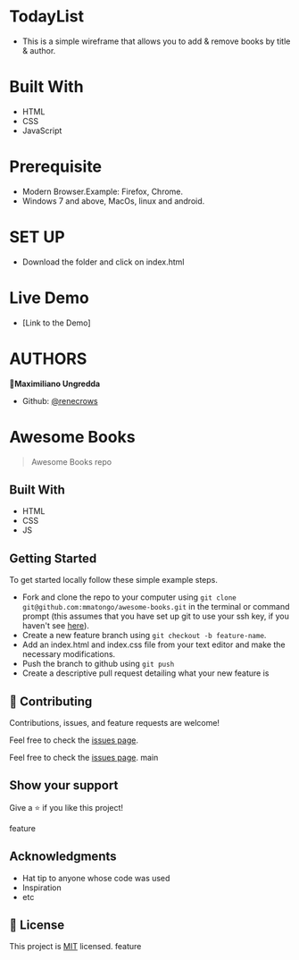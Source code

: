 # TodayList

* This is a simple wireframe that allows you to add & remove books by title & author.

# Built With
* HTML
* CSS
* JavaScript

# Prerequisite
* Modern Browser.Example: Firefox, Chrome.
* Windows 7 and above, MacOs, linux and android.
# SET UP
* Download the folder and click on index.html

# Live Demo
* [Link to the Demo]

# AUTHORS

👤**Maximiliano Ungredda**
* Github: [@renecrows](https://github.com/renercrows)

# Awesome Books

> Awesome Books repo 

## Built With

- HTML
- CSS
- JS


## Getting Started

To get started locally follow these simple example steps.
- Fork and clone the repo to your computer using `git clone git@github.com:mmatongo/awesome-books.git` in the terminal or command prompt (this assumes that you have set up git to use your ssh key, if you haven't see [here](https://docs.github.com/en/github/authenticating-to-github/connecting-to-github-with-ssh)).
- Create a new feature branch using `git checkout -b feature-name`.
- Add an index.html and index.css file from your text editor and make the necessary modifications.
- Push the branch to github using `git push`
- Create a descriptive pull request detailing what your new feature is


## 🤝 Contributing

Contributions, issues, and feature requests are welcome!

Feel free to check the [issues page]().

Feel free to check the [issues page](../../issues/).
main

## Show your support

Give a ⭐️ if you like this project!

feature
## Acknowledgments

- Hat tip to anyone whose code was used
- Inspiration
- etc

## 📝 License

This project is [MIT](./MIT.md) licensed.
feature
